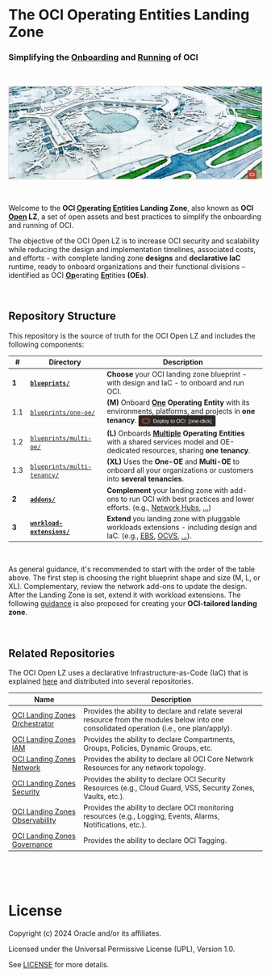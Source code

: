 # **The OCI Operating Entities Landing Zone** 

### Simplifying the [Onboarding](#) and [Running](#) of OCI

&nbsp; 

<img src="commons/images/oci_open_lz.jpg" width="1000" >

&nbsp; 

Welcome to the **OCI [Op](#)erating [En](#)tities Landing Zone**, also known as **OCI [Open](#) LZ**, a set of open assets and best practices to simplify the onboarding and running of OCI. 

The objective of the OCI Open LZ is to increase OCI security and scalability while reducing the design and implementation timelines, associated costs, and efforts - with complete landing zone **designs** and **declarative IaC** runtime, ready to onboard organizations and their functional divisions &ndash; identified as OCI [**Op**](#)erating [**En**](#)tities **(OEs)**. 

&nbsp; 


## Repository Structure

This repository is the source of truth for the OCI Open LZ and includes the following components:

| # | Directory | Description |
|------------------------ | ------------ | ------------- |
| **1** | **[`blueprints/`](blueprints/)** | **Choose** your OCI landing zone blueprint - with design and IaC - to onboard and run OCI. |
| 1.1 |[`blueprints/one-oe/`](blueprints/one-oe/) | **(M)** Onboard **[One](/one-oe/readme.md) Operating Entity** with its environments, platforms, and projects in **one tenancy**. [<img src="commons/images/DeployToOCI_oneclick.svg"  height="22" align="center">](/blueprints/one-oe/runtime/one-click/readme.md)|
| 1.2 |[`blueprints/multi-oe/`](blueprints/multi-oe/) | **(L)** Onboards **[Multiple](/multi-oe/readme.md) Operating Entities** with a shared services model and OE-dedicated resources, sharing **one tenancy**. |
| 1.3 |[`blueprints/multi-tenancy/`](blueprints/) | **(XL)** Uses the **One-OE** and **Multi-OE** to onboard all your organizations or customers into **several tenancies**. 
**2** |**[`addons/`](addons/)** | **Complement** your landing zone with add-ons to run OCI with best practices and lower efforts. (e.g., [Network Hubs](/addons/oci-hub-models/readme.md), [...](/addons/readme.md))|
| **3** |**[`workload-extensions/`](workload-extensions/)** | **Extend** you landing zone with pluggable workloads extensions - including design and IaC. (e.g., [EBS](/workload-extensions/oci-lz-ext-ebs/readme.md), [OCVS](/workload-extensions/oci-lz-ext-ocvs/README.md), [...](/workload-extensions/readme.md)).|

&nbsp; 

As general guidance, it's recommended to start with the order of the table above. The first step is choosing the right blueprint shape and size (M, L, or XL). Complementary, review the network add-ons to update the design. After the Landing Zone is set, extend it with workload extensions. The following [guidance](https://github.com/oracle-devrel/technology-engineering/tree/main/landing-zones/tailored_landing_zones) is also proposed for creating your **OCI-tailored landing zone**.


&nbsp; 

## Related Repositories

The OCI Open LZ uses a declarative Infrastructure-as-Code (IaC) that is explained [here](https://github.com/oracle-devrel/technology-engineering/blob/main/landing-zones/commons/oci_landingzones_iac.md) and distributed into several repositories.


Name         | Description
------------ | -------------
[OCI Landing Zones Orchestrator][oci-lz-orchestrator] | Provides the ability to declare and relate several resource from the modules below into one consolidated operation (i.e., one plan/apply).
[OCI Landing Zones IAM][oci-lz-iam] | Provides the ability to declare Compartments, Groups, Policies, Dynamic Groups, etc.
[OCI Landing Zones Network][oci-lz-network]| Provides the ability to declare all OCI Core Network Resources for any network topology.
[OCI Landing Zones Security][oci-lz-security] | Provides the ability to declare OCI Security Resources (e.g., Cloud Guard, VSS, Security Zones, Vaults, etc.).
[OCI Landing Zones Observability][oci-lz-observability] | Provides the ability to declare OCI monitoring resources (e.g., Logging, Events, Alarms, Notifications, etc.).
[OCI Landing Zones Governance][oci-lz-governance] | Provides the ability to declare OCI Tagging.


&nbsp; 

&nbsp; 

# License

Copyright (c) 2024 Oracle and/or its affiliates.

Licensed under the Universal Permissive License (UPL), Version 1.0.

See [LICENSE](LICENSE) for more details.


[oci-lz-orchestrator]: https://github.com/oracle-quickstart/terraform-oci-landing-zones-orchestrator
[oci-lz-iam]: https://github.com/oracle-quickstart/terraform-oci-cis-landing-zone-iam
[oci-lz-network]: https://github.com/oracle-quickstart/terraform-oci-cis-landing-zone-networking
[oci-lz-security]: https://github.com/oracle-quickstart/terraform-oci-cis-landing-zone-security
[oci-lz-observability]: https://github.com/oracle-quickstart/terraform-oci-cis-landing-zone-observability
[oci-lz-governance]: https://github.com/oracle-quickstart/terraform-oci-cis-landing-zone-governance